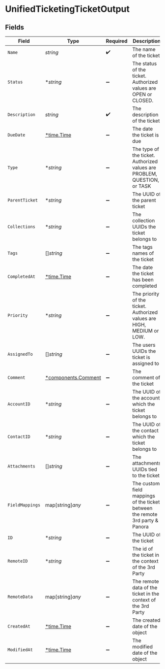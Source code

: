 # UnifiedTicketingTicketOutput


## Fields

| Field                                                                         | Type                                                                          | Required                                                                      | Description                                                                   |
| ----------------------------------------------------------------------------- | ----------------------------------------------------------------------------- | ----------------------------------------------------------------------------- | ----------------------------------------------------------------------------- |
| `Name`                                                                        | *string*                                                                      | :heavy_check_mark:                                                            | The name of the ticket                                                        |
| `Status`                                                                      | **string*                                                                     | :heavy_minus_sign:                                                            | The status of the ticket. Authorized values are OPEN or CLOSED.               |
| `Description`                                                                 | *string*                                                                      | :heavy_check_mark:                                                            | The description of the ticket                                                 |
| `DueDate`                                                                     | [*time.Time](https://pkg.go.dev/time#Time)                                    | :heavy_minus_sign:                                                            | The date the ticket is due                                                    |
| `Type`                                                                        | **string*                                                                     | :heavy_minus_sign:                                                            | The type of the ticket. Authorized values are PROBLEM, QUESTION, or TASK      |
| `ParentTicket`                                                                | **string*                                                                     | :heavy_minus_sign:                                                            | The UUID of the parent ticket                                                 |
| `Collections`                                                                 | **string*                                                                     | :heavy_minus_sign:                                                            | The collection UUIDs the ticket belongs to                                    |
| `Tags`                                                                        | []*string*                                                                    | :heavy_minus_sign:                                                            | The tags names of the ticket                                                  |
| `CompletedAt`                                                                 | [*time.Time](https://pkg.go.dev/time#Time)                                    | :heavy_minus_sign:                                                            | The date the ticket has been completed                                        |
| `Priority`                                                                    | **string*                                                                     | :heavy_minus_sign:                                                            | The priority of the ticket. Authorized values are HIGH, MEDIUM or LOW.        |
| `AssignedTo`                                                                  | []*string*                                                                    | :heavy_minus_sign:                                                            | The users UUIDs the ticket is assigned to                                     |
| `Comment`                                                                     | [*components.Comment](../../models/components/comment.md)                     | :heavy_minus_sign:                                                            | The comment of the ticket                                                     |
| `AccountID`                                                                   | **string*                                                                     | :heavy_minus_sign:                                                            | The UUID of the account which the ticket belongs to                           |
| `ContactID`                                                                   | **string*                                                                     | :heavy_minus_sign:                                                            | The UUID of the contact which the ticket belongs to                           |
| `Attachments`                                                                 | []*string*                                                                    | :heavy_minus_sign:                                                            | The attachments UUIDs tied to the ticket                                      |
| `FieldMappings`                                                               | map[string]*any*                                                              | :heavy_minus_sign:                                                            | The custom field mappings of the ticket between the remote 3rd party & Panora |
| `ID`                                                                          | **string*                                                                     | :heavy_minus_sign:                                                            | The UUID of the ticket                                                        |
| `RemoteID`                                                                    | **string*                                                                     | :heavy_minus_sign:                                                            | The id of the ticket in the context of the 3rd Party                          |
| `RemoteData`                                                                  | map[string]*any*                                                              | :heavy_minus_sign:                                                            | The remote data of the ticket in the context of the 3rd Party                 |
| `CreatedAt`                                                                   | [*time.Time](https://pkg.go.dev/time#Time)                                    | :heavy_minus_sign:                                                            | The created date of the object                                                |
| `ModifiedAt`                                                                  | [*time.Time](https://pkg.go.dev/time#Time)                                    | :heavy_minus_sign:                                                            | The modified date of the object                                               |